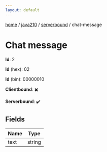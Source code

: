 ```yaml
---
layout: default
---
```


[home](/)  /  [java210](/protocol/java210)  /  [serverbound](/protocol/java210/serverbound)  /  chat-message

# Chat message

**Id**: 2

**Id** (hex): 02

**Id** (bin): 00000010

**Clientbound**: ✖️

**Serverbound**: ✔️

## Fields

Name | Type
---|---
text | string

